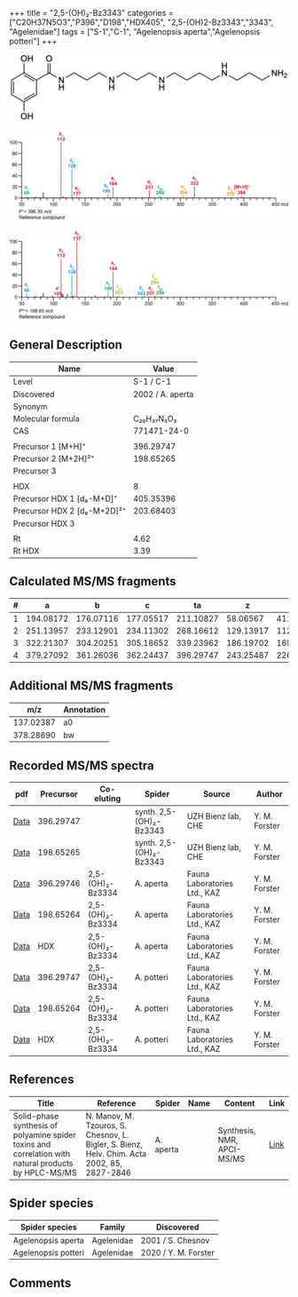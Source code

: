 +++
title = "2,5-(OH)₂-Bz3343"
categories = ["C20H37N5O3","P396","D198","HDX405",
"2,5-(OH)2-Bz3343","3343",
"Agelenidae"]
tags = ["S-1","C-1",
"Agelenopsis aperta","Agelenopsis potteri"]
+++

![](/img/2-5-OH2-Bz3343.png)

![](/img_MSMS/396_2-5-OH2-Bz3343.png?classes=border)

![](/img_MSMS/396_2-5-OH2-Bz3343_2.png?classes=border)

## General Description

| Name                        | Value            |
|-----------------------------|------------------|
| Level                       | S-1 / C-1                |
| Discovered                  | 2002 / A. aperta |
| Synonym                     |                  |
| Molecular formula           | C₂₀H₃₇N₅O₃       |
| CAS                         | 771471-24-0      |
|                             |                  |
| Precursor 1 [M+H]⁺          | 396.29747        |
| Precursor 2 [M+2H]²⁺        | 198.65265        |
| Precursor 3                 |                  |
|                             |                  |
| HDX                         | 8                |
| Precursor HDX 1 [d₈-M+D]⁺   | 405.35396        |
| Precursor HDX 2 [d₈-M+2D]²⁺ | 203.68403        |
| Precursor HDX 3             |                  |
|                             |                  |
| Rt                          | 4.62             |
| Rt HDX                      | 3.39             |

## Calculated MS/MS fragments

| # | a         | b         | c         | ta        | z         | y         | tz        |
|---|-----------|-----------|-----------|-----------|-----------|-----------|-----------|
| 1 | 194.08172 | 176.07116 | 177.05517 | 211.10827 | 58.06567  | 41.03912  | 75.09222  |
| 2 | 251.13957 | 233.12901 | 234.11302 | 268.16612 | 129.13917 | 112.11262 | 146.16572 |
| 3 | 322.21307 | 304.20251 | 305.18652 | 339.23962 | 186.19702 | 169.17047 | 203.22357 |
| 4 | 379.27092 | 361.26036 | 362.24437 | 396.29747 | 243.25487 | 226.22832 | 260.28142 |

## Additional MS/MS fragments

| m/z       | Annotation |
|-----------|------------|
| 137.02387 | a0         |
| 378.28690 | bw         |

## Recorded MS/MS spectra

| pdf                                                                | Precursor | Co-eluting       | Spider                  | Source                       | Author        |
|--------------------------------------------------------------------|-----------|------------------|-------------------------|------------------------------|---------------|
| [Data](/pdf/396_2-5-OH2-Bz3343_4-62.pdf)                           | 396.29747 |                  | synth. 2,5-(OH)₂-Bz3343 | UZH Bienz lab, CHE           | Y. M. Forster |
| [Data](/pdf/396_2-5-OH2-Bz3343_4-62_2.pdf)                         | 198.65265 |                  | synth. 2,5-(OH)₂-Bz3343 | UZH Bienz lab, CHE           | Y. M. Forster |
| [Data](/pdf/A-aperta/396_2-5-OH2-Bz3334_2-5-OH2-Bz3343_Aa.pdf)     | 396.29746 | 2,5-(OH)₂-Bz3334 | A. aperta               | Fauna Laboratories Ltd., KAZ | Y. M. Forster |
| [Data](/pdf/A-aperta/396_2-5-OH2-Bz3334_2-5-OH2-Bz3343_Aa_2.pdf)   | 198.65264 | 2,5-(OH)₂-Bz3334 | A. aperta               | Fauna Laboratories Ltd., KAZ | Y. M. Forster |
| [Data](/pdf/A-aperta/396_2-5-OH2-Bz3334_2-5-OH2-Bz3343_Aa_HDX.pdf) | HDX       | 2,5-(OH)₂-Bz3334 | A. aperta               | Fauna Laboratories Ltd., KAZ | Y. M. Forster |
| [Data](/pdf/A-potteri/396_2-5-OH2-Bz3334_2-5-OH2-Bz3343_Ap.pdf) | 396.29747 | 2,5-(OH)₂-Bz3334  | A. potteri | Fauna Laboratories Ltd., KAZ | Y. M. Forster |
| [Data](/pdf/A-potteri/396_2-5-OH2-Bz3334_2-5-OH2-Bz3343_Ap_2.pdf) | 198.65264 | 2,5-(OH)₂-Bz3334  | A. potteri | Fauna Laboratories Ltd., KAZ | Y. M. Forster |
| [Data](/pdf/A-potteri/396_2-5-OH2-Bz3334_2-5-OH2-Bz3343_Ap_HDX.pdf) | HDX | 2,5-(OH)₂-Bz3334  | A. potteri | Fauna Laboratories Ltd., KAZ | Y. M. Forster |

## References

| Title                                                                                                | Reference                                                                                   | Spider    | Name   | Content                    | Link                                              |
|------------------------------------------------------------------------------------------------------|---------------------------------------------------------------------------------------------|-----------|--------|----------------------------|---------------------------------------------------|
| Solid-phase synthesis of polyamine spider toxins and correlation with natural products by HPLC-MS/MS | N. Manov, M. Tzouros, S. Chesnov, L. Bigler, S. Bienz, Helv. Chim. Acta 2002, 85, 2827-2846 | A. aperta |        | Synthesis, NMR, APCI-MS/MS | [Link](https://onlinelibrary.wiley.com/doi/abs/10.1002/1522-2675%28200209%2985%3A9%3C2827%3A%3AAID-HLCA2827%3E3.0.CO%3B2-5) |

## Spider species

| Spider species     | Family     | Discovered        |
|--------------------|------------|-------------------|
| Agelenopsis aperta | Agelenidae | 2001 / S. Chesnov |
| Agelenopsis potteri | Agelenidae | 2020 / Y. M. Forster |

## Comments